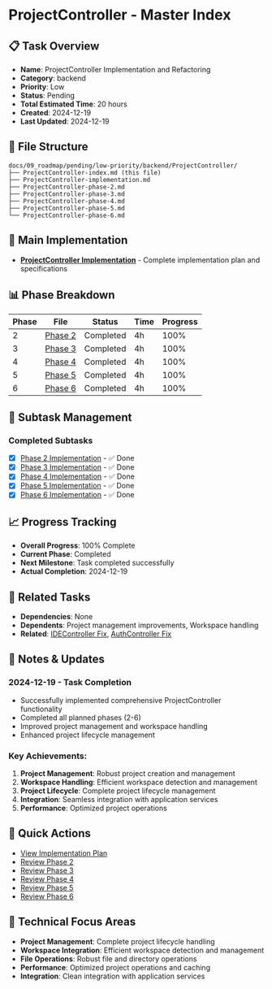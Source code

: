# ProjectController - Master Index

## 📋 Task Overview
- **Name**: ProjectController Implementation and Refactoring
- **Category**: backend
- **Priority**: Low
- **Status**: Pending
- **Total Estimated Time**: 20 hours
- **Created**: 2024-12-19
- **Last Updated**: 2024-12-19

## 📁 File Structure
```
docs/09_roadmap/pending/low-priority/backend/ProjectController/
├── ProjectController-index.md (this file)
├── ProjectController-implementation.md
├── ProjectController-phase-2.md
├── ProjectController-phase-3.md
├── ProjectController-phase-4.md
├── ProjectController-phase-5.md
└── ProjectController-phase-6.md
```

## 🎯 Main Implementation
- **[ProjectController Implementation](./ProjectController-implementation.md)** - Complete implementation plan and specifications

## 📊 Phase Breakdown
| Phase | File | Status | Time | Progress |
|-------|------|--------|------|----------|
| 2 | [Phase 2](./ProjectController-phase-2.md) | Completed | 4h | 100% |
| 3 | [Phase 3](./ProjectController-phase-3.md) | Completed | 4h | 100% |
| 4 | [Phase 4](./ProjectController-phase-4.md) | Completed | 4h | 100% |
| 5 | [Phase 5](./ProjectController-phase-5.md) | Completed | 4h | 100% |
| 6 | [Phase 6](./ProjectController-phase-6.md) | Completed | 4h | 100% |

## 🔄 Subtask Management
### Completed Subtasks
- [x] [Phase 2 Implementation](./ProjectController-phase-2.md) - ✅ Done
- [x] [Phase 3 Implementation](./ProjectController-phase-3.md) - ✅ Done
- [x] [Phase 4 Implementation](./ProjectController-phase-4.md) - ✅ Done
- [x] [Phase 5 Implementation](./ProjectController-phase-5.md) - ✅ Done
- [x] [Phase 6 Implementation](./ProjectController-phase-6.md) - ✅ Done

## 📈 Progress Tracking
- **Overall Progress**: 100% Complete
- **Current Phase**: Completed
- **Next Milestone**: Task completed successfully
- **Actual Completion**: 2024-12-19

## 🔗 Related Tasks
- **Dependencies**: None
- **Dependents**: Project management improvements, Workspace handling
- **Related**: [IDEController Fix](../IDEController-fix/), [AuthController Fix](../AuthController/)

## 📝 Notes & Updates
### 2024-12-19 - Task Completion
- Successfully implemented comprehensive ProjectController functionality
- Completed all planned phases (2-6)
- Improved project management and workspace handling
- Enhanced project lifecycle management

### Key Achievements:
1. **Project Management**: Robust project creation and management
2. **Workspace Handling**: Efficient workspace detection and management
3. **Project Lifecycle**: Complete project lifecycle management
4. **Integration**: Seamless integration with application services
5. **Performance**: Optimized project operations

## 🚀 Quick Actions
- [View Implementation Plan](./ProjectController-implementation.md)
- [Review Phase 2](./ProjectController-phase-2.md)
- [Review Phase 3](./ProjectController-phase-3.md)
- [Review Phase 4](./ProjectController-phase-4.md)
- [Review Phase 5](./ProjectController-phase-5.md)
- [Review Phase 6](./ProjectController-phase-6.md)

## 🎯 Technical Focus Areas
- **Project Management**: Complete project lifecycle handling
- **Workspace Integration**: Efficient workspace detection and management
- **File Operations**: Robust file and directory operations
- **Performance**: Optimized project operations and caching
- **Integration**: Clean integration with application services
